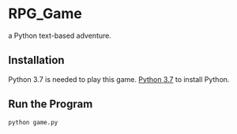 # RPG_Game
a Python text-based adventure.

## Installation

Python 3.7 is needed to play this game. [Python 3.7](https://www.python.org/downloads/) to install Python.


## Run the Program

```python
python game.py
```
